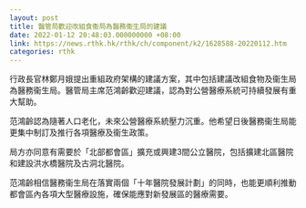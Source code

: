 ```yaml
---
layout: post
title: 醫管局歡迎改組食衞局為醫務衞生局的建議
date: 2022-01-12 20:48:03.000000000 +08:00
link: https://news.rthk.hk/rthk/ch/component/k2/1628588-20220112.htm
categories: rthk
---
```


行政長官林鄭月娥提出重組政府架構的建議方案，其中包括建議改組食物及衞生局為醫務衞生局。醫管局主席范鴻齡歡迎建議，認為對公營醫療系統可持續發展有重大幫助。

范鴻齡認為隨著人口老化，未來公營醫療系統壓力沉重。他希望日後醫務衞生局能更集中制訂及推行各項醫療及衞生政策。

局方亦同意有需要於「北部都會區」擴充或興建3間公立醫院，包括擴建北區醫院和建設洪水橋醫院及古洞北醫院。

范鴻齡相信醫務衞生局在落實兩個「十年醫院發展計劃」的同時，也能更順利推動都會區內各項大型醫療設施，確保能應對新發展區的醫療需要。
